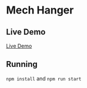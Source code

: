 # Mech Hanger

## Live Demo

[Live Demo](https://vinny-888.github.io/cb-banner-generator/src)

## Running

`npm install` and `npm run start`  
  
